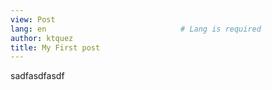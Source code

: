 ```yaml
---
view: Post
lang: en                              # Lang is required
author: ktquez
title: My First post
---
```

sadfasdfasdf